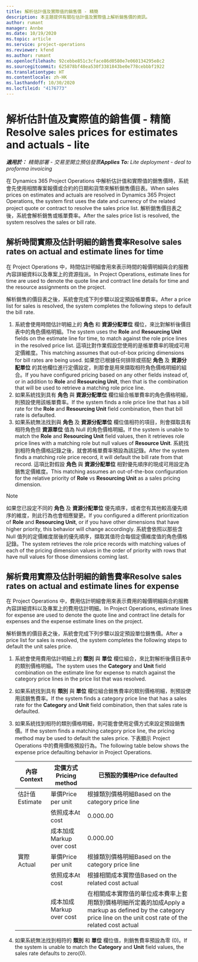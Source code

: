 ```yaml
---
title: 解析估計值及實際值的銷售價 - 精簡
description: 本主題提供有關在估計值及實際值上解析銷售價的資訊。
author: rumant
manager: Annbe
ms.date: 10/19/2020
ms.topic: article
ms.service: project-operations
ms.reviewer: kfend
ms.author: rumant
ms.openlocfilehash: 92cebbe851c3cface86d0580e7e060134295e8c2
ms.sourcegitcommit: 625878bf48ea530f3381843be0e778cebbbf1922
ms.translationtype: HT
ms.contentlocale: zh-HK
ms.lasthandoff: 10/30/2020
ms.locfileid: "4176773"
---
```

# <a name="resolve-sales-prices-for-estimates-and-actuals---lite"></a><span data-ttu-id="f4739-103">解析估計值及實際值的銷售價 - 精簡</span><span class="sxs-lookup"><span data-stu-id="f4739-103">Resolve sales prices for estimates and actuals - lite</span></span>

<span data-ttu-id="f4739-104">_**適用於：** 精簡部署 - 交易至開立預估發票_</span><span class="sxs-lookup"><span data-stu-id="f4739-104">_**Applies To:** Lite deployment - deal to proforma invoicing_</span></span>

<span data-ttu-id="f4739-105">在 Dynamics 365 Project Operations 中解析估計值和實際值的銷售價時，系統會先使用相關專案報價或合約的日期和貨幣來解析銷售價目表。</span><span class="sxs-lookup"><span data-stu-id="f4739-105">When sales prices on estimates and actuals are resolved in Dynamics 365 Project Operations, the system first uses the date and currency of the related project quote or contract to resolve the sales price list.</span></span> <span data-ttu-id="f4739-106">解析銷售價目表之後，系統會解析銷售或帳單費率。</span><span class="sxs-lookup"><span data-stu-id="f4739-106">After the sales price list is resolved, the system resolves the sales or bill rate.</span></span>

## <a name="resolve-sales-rates-on-actual-and-estimate-lines-for-time"></a><span data-ttu-id="f4739-107">解析時間實際及估計明細的銷售費率</span><span class="sxs-lookup"><span data-stu-id="f4739-107">Resolve sales rates on actual and estimate lines for time</span></span>

<span data-ttu-id="f4739-108">在 Project Operations 中，時間估計明細會用來表示時間的報價明細與合約服務內容詳細資料以及專案上的資源指派。</span><span class="sxs-lookup"><span data-stu-id="f4739-108">In Project Operations, estimate lines for time are used to denote the quote line and contract line details for time and the resource assignments on the project.</span></span>

<span data-ttu-id="f4739-109">解析銷售的價目表之後，系統會完成下列步驟以設定預設帳單費率。</span><span class="sxs-lookup"><span data-stu-id="f4739-109">After a price list for sales is resolved, the system completes the following steps to default the bill rate.</span></span>

1. <span data-ttu-id="f4739-110">系統會使用時間估計明細上的 **角色** 和 **資源分配單位** 欄位，來比對解析後價目表中的角色價格明細。</span><span class="sxs-lookup"><span data-stu-id="f4739-110">The system uses the **Role** and **Resourcing Unit** fields on the estimate line for time, to match against the role price lines in the resolved price list.</span></span> <span data-ttu-id="f4739-111">這項比對作業假設您使用的是帳單費率的現成可用定價維度。</span><span class="sxs-lookup"><span data-stu-id="f4739-111">This matching assumes that out-of-box pricing dimensions for bill rates are being used.</span></span> <span data-ttu-id="f4739-112">如果您已根據任何排除或搭配 **角色** 及 **資源分配單位** 的其他欄位進行定價設定，則那會是用來擷取相符角色價格明細的組合。</span><span class="sxs-lookup"><span data-stu-id="f4739-112">If you have configured pricing based on any other fields instead of, or in addition to **Role** and **Resourcing Unit**, then that is the combination that will be used to retrieve a matching role price line.</span></span>
2. <span data-ttu-id="f4739-113">如果系統找到具有 **角色** 與 **資源分配單位** 欄位組合帳單費率的角色價格明細，則預設使用該帳單費率。</span><span class="sxs-lookup"><span data-stu-id="f4739-113">If the system finds a role price line that has a bill rate for the **Role** and **Resourcing Unit** field combination, then that bill rate is defaulted.</span></span>
3. <span data-ttu-id="f4739-114">如果系統無法找到與 **角色** 及 **資源分配單位** 欄位值相符的項目，則會擷取具有相符角色但 **資源單位** 值為 Null 的角色價格明細。</span><span class="sxs-lookup"><span data-stu-id="f4739-114">If the system is unable to match the **Role** and **Resourcing Unit** field values, then it retrieves role price lines with a matching role but null values of **Resource Unit**.</span></span> <span data-ttu-id="f4739-115">系統找到相符角色價格記錄之後，就會將帳單費率預設為該記錄。</span><span class="sxs-lookup"><span data-stu-id="f4739-115">After the system finds a matching role price record, it will default the bill rate from that record.</span></span> <span data-ttu-id="f4739-116">這項比對假設 **角色** 與 **資源分配單位** 相對優先順序的現成可用設定為銷售定價維度。</span><span class="sxs-lookup"><span data-stu-id="f4739-116">This matching assumes an out-of-the-box configuration for the relative priority of **Role** vs **Resourcing Unit** as a sales pricing dimension.</span></span>

> [!NOTE]
> <span data-ttu-id="f4739-117">如果您已設定不同的 **角色** 及 **資源分配單位** 優先順序，或者您有其他較高優先順序的維度，則此行為也會相應變更。</span><span class="sxs-lookup"><span data-stu-id="f4739-117">If you configured a different prioritization of **Role** and **Resourcing Unit**, or if you have other dimensions that have higher priority, this behavior will change accordingly.</span></span> <span data-ttu-id="f4739-118">系統會依照以那些含 Null 值列的定價維度居後的優先順序，擷取其值符合每個定價維度值的角色價格記錄。</span><span class="sxs-lookup"><span data-stu-id="f4739-118">The system retrieves the role price records with matching values of each of the pricing dimension values in the order of priority with rows that have null values for those dimensions coming last.</span></span>

## <a name="resolve-sales-rates-on-actual-and-estimate-lines-for-expense"></a><span data-ttu-id="f4739-119">解析費用實際及估計明細的銷售費率</span><span class="sxs-lookup"><span data-stu-id="f4739-119">Resolve sales rates on actual and estimate lines for expense</span></span>

<span data-ttu-id="f4739-120">在 Project Operations 中，費用估計明細會用來表示費用的報價明細與合約服務內容詳細資料以及專案上的費用估計明細。</span><span class="sxs-lookup"><span data-stu-id="f4739-120">In Project Operations, estimate lines for expense are used to denote the quote line and contract line details for expenses and the expense estimate lines on the project.</span></span>

<span data-ttu-id="f4739-121">解析銷售的價目表之後，系統會完成下列步驟以設定預設單位銷售價。</span><span class="sxs-lookup"><span data-stu-id="f4739-121">After a price list for sales is resolved, the system completes the following steps to default the unit sales price.</span></span>

1. <span data-ttu-id="f4739-122">系統會使用費用估計明細上的 **類別** 與 **單位** 欄位組合，來比對解析後價目表中的類別價格明細。</span><span class="sxs-lookup"><span data-stu-id="f4739-122">The system uses the **Category** and **Unit** field combination on the estimate line for expense to match against the category price lines in the price list that was resolved.</span></span>
2. <span data-ttu-id="f4739-123">如果系統找到具有 **類別** 與 **單位** 欄位組合銷售費率的類別價格明細，則預設使用該銷售費率。</span><span class="sxs-lookup"><span data-stu-id="f4739-123">If the system finds a category price line that has a sales rate for the **Category** and **Unit** field combination, then that sales rate is defaulted.</span></span>
3. <span data-ttu-id="f4739-124">如果系統找到相符的類別價格明細，則可能會使用定價方式來設定預設銷售價。</span><span class="sxs-lookup"><span data-stu-id="f4739-124">If the system finds a matching category price line, the pricing method may be used to default the sales price.</span></span> <span data-ttu-id="f4739-125">下表顯示 Project Operations 中的費用價格預設行為。</span><span class="sxs-lookup"><span data-stu-id="f4739-125">The following table below shows the expense price defaulting behavior in Project Operations.</span></span>

    | <span data-ttu-id="f4739-126">內容</span><span class="sxs-lookup"><span data-stu-id="f4739-126">Context</span></span> | <span data-ttu-id="f4739-127">定價方式</span><span class="sxs-lookup"><span data-stu-id="f4739-127">Pricing method</span></span> | <span data-ttu-id="f4739-128">已預設的價格</span><span class="sxs-lookup"><span data-stu-id="f4739-128">Price defaulted</span></span> |
    | --- | --- | --- |
    | <span data-ttu-id="f4739-129">估計值</span><span class="sxs-lookup"><span data-stu-id="f4739-129">Estimate</span></span> | <span data-ttu-id="f4739-130">單價</span><span class="sxs-lookup"><span data-stu-id="f4739-130">Price per unit</span></span> | <span data-ttu-id="f4739-131">根據類別價格明細</span><span class="sxs-lookup"><span data-stu-id="f4739-131">Based on the category price line</span></span> |
    | &nbsp; | <span data-ttu-id="f4739-132">依照成本</span><span class="sxs-lookup"><span data-stu-id="f4739-132">At cost</span></span> | <span data-ttu-id="f4739-133">0.00</span><span class="sxs-lookup"><span data-stu-id="f4739-133">0.00</span></span> |
    | &nbsp; | <span data-ttu-id="f4739-134">成本加成</span><span class="sxs-lookup"><span data-stu-id="f4739-134">Markup over cost</span></span> | <span data-ttu-id="f4739-135">0.00</span><span class="sxs-lookup"><span data-stu-id="f4739-135">0.00</span></span> |
    | <span data-ttu-id="f4739-136">實際</span><span class="sxs-lookup"><span data-stu-id="f4739-136">Actual</span></span> | <span data-ttu-id="f4739-137">單價</span><span class="sxs-lookup"><span data-stu-id="f4739-137">Price per unit</span></span> | <span data-ttu-id="f4739-138">根據類別價格明細</span><span class="sxs-lookup"><span data-stu-id="f4739-138">Based on the category price line</span></span> |
    | &nbsp; | <span data-ttu-id="f4739-139">依照成本</span><span class="sxs-lookup"><span data-stu-id="f4739-139">At cost</span></span> | <span data-ttu-id="f4739-140">根據相關成本實際值</span><span class="sxs-lookup"><span data-stu-id="f4739-140">Based on the related cost actual</span></span> |
    | &nbsp; | <span data-ttu-id="f4739-141">成本加成</span><span class="sxs-lookup"><span data-stu-id="f4739-141">Markup over cost</span></span> | <span data-ttu-id="f4739-142">在相關成本實際值的單位成本費率上套用類別價格明細所定義的加成</span><span class="sxs-lookup"><span data-stu-id="f4739-142">Apply a markup as defined by the category price line on the unit cost rate of the related cost actual</span></span> |

4. <span data-ttu-id="f4739-143">如果系統無法找到相符的 **類別** 和 **單位** 欄位值，則銷售費率預設為零 (0)。</span><span class="sxs-lookup"><span data-stu-id="f4739-143">If the system is unable to match the **Category** and **Unit** field values, the sales rate defaults to zero(0).</span></span>
